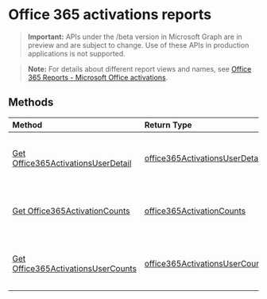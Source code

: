 # Office 365 activations reports

> **Important:** APIs under the /beta version in Microsoft Graph are in preview and are subject to change. Use of these APIs in production applications is not supported.

> **Note:** For details about different report views and names, see [Office 365 Reports - Microsoft Office activations](https://support.office.com/client/Office-activations-87c24ae2-82e0-4d1e-be01-c3bcc3f18c60).

## Methods
| Method                                   | Return Type                              | Description                              |
| :--------------------------------------- | :--------------------------------------- | :--------------------------------------- |
| [Get Office365ActivationsUserDetail](../api/reportroot_office365activationsuserdetail.md) | [office365ActivationsUserDetail](../api/reportroot_office365activationsuserdetail.md#response) | Get an Office 365 activations user detail report. |
| [Get Office365ActivationCounts](../api/reportroot_office365activationcounts.md) | [office365ActivationCounts](../api/reportroot_office365activationcounts.md#response) | Get an Office 365 activation counts report. |
| [Get Office365ActivationsUserCounts](../api/reportroot_office365activationsusercounts.md) | [office365ActivationsUserCounts](../api/reportroot_office365activationsusercounts.md#response) | Get an Office 365 activations user counts report. |
